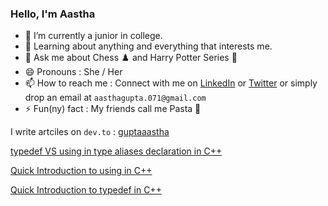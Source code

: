 ### Hello, I'm Aastha

- 🔭 I’m currently a junior in college.
- 🌱 Learning about anything and everything that interests me.
- 💬 Ask me about Chess ♟️ and Harry Potter Series 🔮
- 😄 Pronouns : She / Her
- 📫 How to reach me : Connect with me on [LinkedIn](https://www.linkedin.com/in/guptaaastha-me) or [Twitter](https://twitter.com/guptaaastha_) or simply drop an email at `aasthagupta.071@gmail.com` 
- ⚡ Fun(ny) fact : My friends call me Pasta 🍝 

I write artciles on `dev.to` : [guptaaastha](https://dev.to/guptaaastha)

[typedef VS using in type aliases declaration in C++](https://dev.to/guptaaastha/typedef-vs-using-in-type-aliases-declaration-in-c-fm2)

[Quick Introduction to using in C++](https://dev.to/guptaaastha/quick-introduction-to-using-in-c-4n73)

[Quick Introduction to typedef in C++](https://dev.to/guptaaastha/quick-introduction-to-typedef-in-c-5362)
